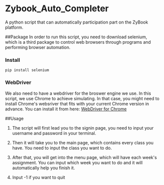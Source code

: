 # Zybook_Auto_Completer
 A python script that can automatically participation part on the ZyBook platform. 
 
##Package
In order to run this script, you need to download selenium, which is a third package to control web browsers through programs and performing browser automation. 
### Install
```pip install selenium```

### WebDriver
We also need to have a webdriver for the broswer engine we use. In this script, we use Chrome to achieve simulating. In that case, you might need to install Chrome's websriver that fits with your current Chrome version in advance. You can install it from here: 
[WebDriver for Chrome](https://sites.google.com/a/chromium.org/chromedriver/)

##Usage
1. The script will first lead you to the signin page, you need to input your username and password in your terminal. 

2. Then it will take you to the main page, which contains every class you have. You need to input the class you want to do. 

3. After that, you will get into the menu page, which will have each week's assignment. You can input which week you want to do and it will automatically help you finish it. 

4. Input -1 if you want to quit
